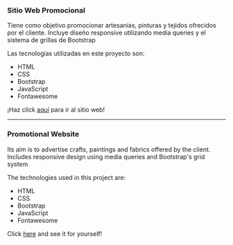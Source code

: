<h3>Sitio Web Promocional</h3>

Tiene como objetivo promocionar artesanías, pinturas y tejidos ofrecidos por el cliente. Incluye diseño responsive utilizando media queries y el sistema de grillas de Bootstrap

Las tecnologías utilizadas en este proyecto son:

<ul>
  <li>HTML</li>
  <li>CSS</li>
  <li>Bootstrap</li>
  <li>JavaScript</li>
  <li>Fontawesome</li>
</ul>

¡Haz click [aquí](https://pabloyamakata.github.io/artesano/) para ir al sitio web!

---

<h3>Promotional Website</h3>

Its aim is to advertise crafts, paintings and fabrics offered by the client. Includes responsive design using media queries and Bootstrap's grid system

The technologies used in this project are:

<ul>
  <li>HTML</li>
  <li>CSS</li>
  <li>Bootstrap</li>
  <li>JavaScript</li>
  <li>Fontawesome</li>
</ul>

Click [here](https://pabloyamakata.github.io/artesano/) and see it for yourself!

